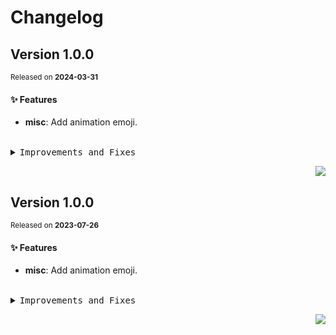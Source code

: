 <a name="readme-top"></a>

# Changelog

## Version 1.0.0

<sup>Released on **2024-03-31**</sup>

#### ✨ Features

- **misc**: Add animation emoji.

<br/>

<details>
<summary><kbd>Improvements and Fixes</kbd></summary>

#### What's improved

- **misc**: Add animation emoji ([d1f0a0c](https://github.com/zhangyelong/lobe-assets/commit/d1f0a0c))

</details>

<div align="right">

[![](https://img.shields.io/badge/-BACK_TO_TOP-151515?style=flat-square)](#readme-top)

</div>

## Version 1.0.0

<sup>Released on **2023-07-26**</sup>

#### ✨ Features

- **misc**: Add animation emoji.

<br/>

<details>
<summary><kbd>Improvements and Fixes</kbd></summary>

#### What's improved

- **misc**: Add animation emoji ([d1f0a0c](https://github.com/zhangyelong/lobe-assets/commit/d1f0a0c))

</details>

<div align="right">

[![](https://img.shields.io/badge/-BACK_TO_TOP-151515?style=flat-square)](#readme-top)

</div>
